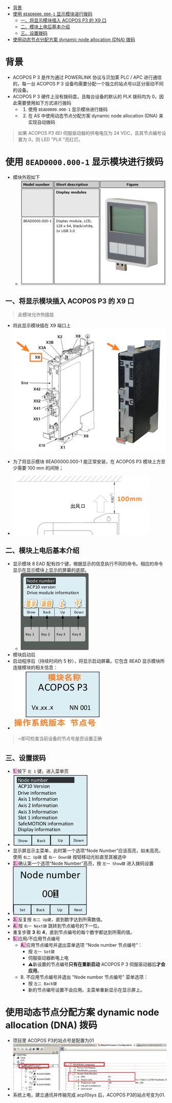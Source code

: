 - [背景](#%E8%83%8C%E6%99%AF)
- [使用 `8EAD0000.000-1` 显示模块进行拨码](#%E4%BD%BF%E7%94%A8%20%608EAD0000.000-1%60%20%E6%98%BE%E7%A4%BA%E6%A8%A1%E5%9D%97%E8%BF%9B%E8%A1%8C%E6%8B%A8%E7%A0%81)
	- [一、将显示模块插入 ACOPOS P3 的 X9 口](#%E4%B8%80%E3%80%81%E5%B0%86%E6%98%BE%E7%A4%BA%E6%A8%A1%E5%9D%97%E6%8F%92%E5%85%A5%20ACOPOS%20P3%20%E7%9A%84%20X9%20%E5%8F%A3)
	- [二、模块上电后基本介绍](#%E4%BA%8C%E3%80%81%E6%A8%A1%E5%9D%97%E4%B8%8A%E7%94%B5%E5%90%8E%E5%9F%BA%E6%9C%AC%E4%BB%8B%E7%BB%8D)
	- [三、设置拨码](#%E4%B8%89%E3%80%81%E8%AE%BE%E7%BD%AE%E6%8B%A8%E7%A0%81)
- [使用动态节点分配方案 dynamic node allocation (DNA) 拨码](#%E4%BD%BF%E7%94%A8%E5%8A%A8%E6%80%81%E8%8A%82%E7%82%B9%E5%88%86%E9%85%8D%E6%96%B9%E6%A1%88%20dynamic%20node%20allocation%20(DNA)%20%E6%8B%A8%E7%A0%81)

# 背景

- ACOPOS P 3 是作为通过 POWERLINK 协议与贝加莱 PLC / APC 进行通信的，每一台 ACOPOS P 3 设备均需要分配一个独立的站点号以区分驱动不同的设备。
- ACOPOS P 3 硬件上没有拨码盘，且每台设备的默认的 PLK 拨码均为 0，因此需要使用如下方式进行拨码
    - 1. 使用 `8EAD0000.000-1` 显示模块进行拨码
    - 2. 在 AS 中使用动态节点分配方案 dynamic node allocation (DNA) 来实现自动拨码

> 如果 ACOPOS P3 8EI 伺服驱动器的供电电压为 24 VDC，且其节点编号设置为 0，则 LED "PLK "亮红灯。

# 使用 `8EAD0000.000-1` 显示模块进行拨码

- 模块外观如下
    - ![](FILES/031ACOPOS%20P3如何设置PLK拨码/image-20230827224052195.png)

## 一、将显示模块插入 ACOPOS P3 的 X9 口

> 此模块允许热插拔

- 将此显示模块插在 X9 端口上
![](FILES/031ACOPOS%20P3如何设置PLK拨码/image-20230827230417189.png)

- 为了将显示模块 8EAD0000.000-1 能正常安装，在 ACOPOS P3 模块上方至少需要 100 mm 的间隙；
- ![](FILES/031ACOPOS%20P3如何设置PLK拨码/image-20230827234853342.png)

## 二、模块上电后基本介绍

- 显示模块 8 EAD 配有四个键，根据显示的信息执行不同的命令。相应的命令显示在显示模块上显示的屏幕的底部。
    - ![](FILES/031ACOPOS%20P3如何设置PLK拨码/image-20230827224243224.png)
- 模块启动后
- 启动程序后（持续时间约 5 秒），将显示启动屏幕。它包含 8EAD 显示模块所连接模块的相关信息：
- ![](FILES/031ACOPOS%20P3如何设置PLK拨码/image-20230827224948004.png)

> ⭐即可检查当前设备的节点号是否设置正确

## 三、设置拨码

- <span style="background:#F0A7D8">1. </span>按下 `左 1` 键，进入菜单页
- ![](FILES/031ACOPOS%20P3如何设置PLK拨码/image-20230827235714966.png)
- 显示屏显示主菜单，此时第一个选项“Node Number”应该高亮，如未高亮，使用 `右二 Up键` 或 `右一 Down键` 按钮移动光标直至其被选中
- <span style="background:#F0A7D8">2. </span>确认第一个选项“Node Number”高亮，按 `左一 Show键` 进入拨码设置
- ![](FILES/031ACOPOS%20P3如何设置PLK拨码/image-20230828001320732.png)
- <span style="background:#F0A7D8">3. </span>反复按 `右二 Up建`，直到数字达到所需数值。
- <span style="background:#F0A7D8">4. </span>按 `右一 Next键` 跳转到节点编号的下一位。
- 重复步骤 **3** 和 **4**，直到节点编号的每个数字都达到所需的值。
- <span style="background:#F0A7D8">5. </span>应用/不应用节点编号
    - <span style="background:#F0A7D8">A. </span>应用节点编号并退出菜单选项 "Node number 节点编号"：
        - 按 `左一 Set键`
        - 伺服驱动器断电上电
        - ⚠️新设置的节点编号**只有在重新启动** ACOPOS P 3 伺服驱动器后**才会应用**。
    - B. 不应用节点编号并退出 "Node number 节点编号" 菜单选项：
        - 按 `左二 Back键`
        - 新的节点编号设置不会应用。主菜单重新显示在显示屏上。

# 使用动态节点分配方案 dynamic node allocation (DNA) 拨码

- 项目里 ACOPOS P3的站点号是配置为01
- ![](FILES/031ACOPOS%20P3如何设置PLK拨码/image-20230827223717162.png)
- 系统上电，建立通讯并传输完成 acp10sys 后，ACOPOS P3的站点号变为01.

